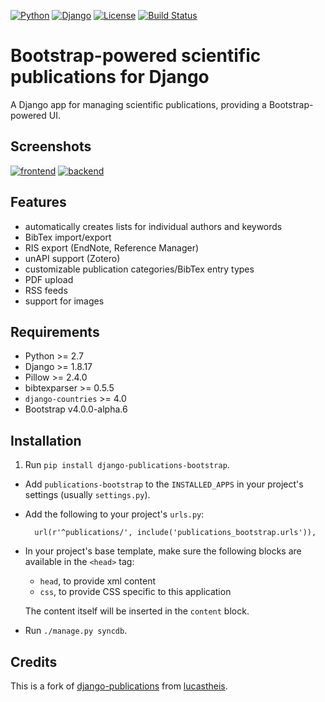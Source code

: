 [![Python](https://img.shields.io/badge/Python-2.7,3.3,3.4,3.5-blue.svg?style=flat-square)](/)
[![Django](https://img.shields.io/badge/Django-1.8,1.9,1.10-blue.svg?style=flat-square)](/)
[![License](https://img.shields.io/badge/License-MIT-blue.svg?style=flat-square)](/LICENSE)
[![Build Status](https://travis-ci.org/mbourqui/django-publications-bootstrap.svg?branch=master)](https://travis-ci.org/mbourqui/django-publications-bootstrap)
<!--[![Coverage Status](https://coveralls.io/repos/github/lucastheis/django-publications/badge.svg)](https://coveralls.io/github/lucastheis/django-publications)-->


# Bootstrap-powered scientific publications for Django

A Django app for managing scientific publications, providing a Bootstrap-powered UI.


## Screenshots

[![frontend][3]][1]
[![backend][4]][2]

[1]: https://raw.githubusercontent.com/mbourqui/django-publications-bootstrap/media/frontend.png
[2]: https://raw.githubusercontent.com/lucastheis/django-publications/media/backend.png
[3]: https://raw.githubusercontent.com/mbourqui/django-publications-bootstrap/media/frontend_small.png
[4]: https://raw.githubusercontent.com/lucastheis/django-publications/media/backend_small.png


## Features

* automatically creates lists for individual authors and keywords
* BibTex import/export
* RIS export (EndNote, Reference Manager)
* unAPI support (Zotero)
* customizable publication categories/BibTex entry types
* PDF upload
* RSS feeds
* support for images


## Requirements

* Python >= 2.7
* Django >= 1.8.17
* Pillow >= 2.4.0
* bibtexparser >= 0.5.5
* `django-countries` >= 4.0
* Bootstrap v4.0.0-alpha.6


## Installation

1. Run `pip install django-publications-bootstrap`.

* Add `publications-bootstrap` to the `INSTALLED_APPS` in your project's settings (usually `settings.py`).

* Add the following to your project's `urls.py`:

        url(r'^publications/', include('publications_bootstrap.urls')),

* In your project's base template, make sure the following blocks are available in the `<head>` tag:
  * `head`, to provide xml content
  * `css`, to provide CSS specific to this application
  
  The content itself will be inserted in the `content` block.

* Run `./manage.py syncdb`.


## Credits

This is a fork of [django-publications](https://github.com/lucastheis/django-publications) from
[lucastheis](https://github.com/lucastheis).
